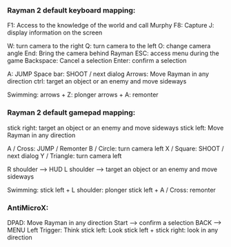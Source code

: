 ### Rayman 2 default keyboard mapping:

F1: Access to the knowledge of the world and call Murphy
F8: Capture
J: display information on the screen

W: turn camera to the right
Q: turn camera to the left
O: change camera angle
End: Bring the camera behind Rayman
ESC: access menu during the game
Backspace: Cancel a selection
Enter: confirm a selection

A: JUMP
Space bar: SHOOT / next dialog
Arrows: Move Rayman in any direction
ctrl: target an object or an enemy and move sideways

Swimming:
arrows + Z: plonger
arrows + A: remonter

### Rayman 2 default gamepad mapping:

stick right: target an object or an enemy and move sideways
stick left: Move Rayman in any direction

A / Cross: JUMP / Remonter 
B / Circle: turn camera left
X / Square: SHOOT / next dialog
Y / Triangle: turn camera left

R shoulder --> HUD
L shoulder --> target an object or an enemy and move sideways

Swimming:
stick left + L shoulder: plonger
stick left + A / Cross: remonter

### AntiMicroX:

DPAD: Move Rayman in any direction
Start --> confirm a selection
BACK --> MENU
Left Trigger: Think
stick left: Look
stick left + stick right: look in any direction
